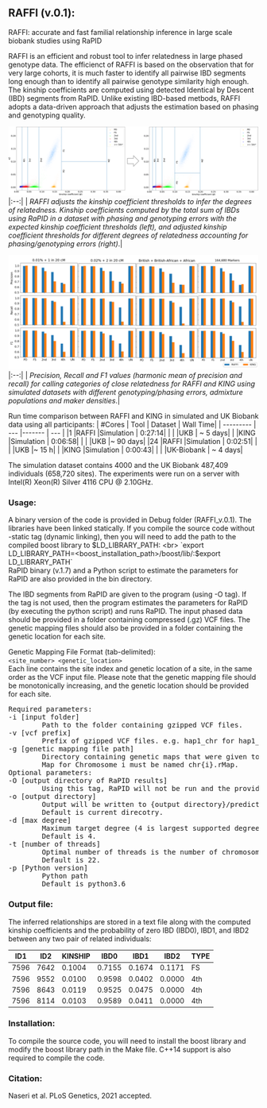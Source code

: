 
## RAFFI (v.0.1):

RAFFI: accurate and fast familial relationship inference in large scale biobank studies using RaPID

RAFFI is an efficient and robust tool to infer relatedness in large phased genotype data. The efficienct of RAFFI is based on the observation that for very large cohorts, it is much faster to identify all pairwise IBD segments long enough than to identify all pairwise genotype similarity high enough. The kinship coefficients are computed using detected Identical by Descent (IBD) segments from RaPID. Unlike existing IBD-based metbods, RAFFI adopts a data-driven approach that adjusts the estimation based on phasing and genotyping quality. 

![kinship thresholds](https://github.com/ZhiGroup/RAFFI/blob/master/kinship_threshold.png)
|:--:| 
| *RAFFI adjusts the kinship coefficient thresholds to infer the degrees of relatedness. Kinship coefficients computed by the total sum of IBDs using RaPID in a dataset with phasing and genotyping errors with the expected kinship coefficient thresholds (left), and adjusted kinship coefficient thresholds for different degrees of relatedness accounting for phasing/genotyping errors (right)*.|

![simulation_results](https://github.com/ZhiGroup/RAFFI/blob/master/king_raffi_simulation_res-1.png)
|:--:| 
| *Precision, Recall and F1 values (harmonic mean of precision and recall) for calling categories of close relatedness for RAFFI and KING using simulated datasets with different genotyping/phasing errors, admixture populations and maker densities*.|


Run time comparison between RAFFI and KING in simulated and UK Biobank data using all participants:
| #Cores	| Tool	| Dataset	| Wall Time|
| --------- | --- |------- | --- |
|1	|RAFFI	|Simulation | 0:27:14|
|	|	|UKB	| ~ 5 days|
|	|KING	|Simulation |	0:06:58|
|	|	|UKB	|~ 90 days|
|24	|RAFFI	|Simulation |	0:02:51|
|	|	|UKB	|~ 15 h|
|	|KING	|Simulation |	0:00:43|
|	|	|UK-Biobank |	~ 4 days|

The simulation dataset contains 4000 and the UK Biobank 487,409 individuals (658,720 sites). The experiments were run on a server with Intel(R) Xeon(R) Silver 4116 CPU @ 2.10GHz.


### Usage:
A binary version of the code is provided in Debug folder (RAFFI_v.0.1). The libraries have been linked statically. If you compile the source code without -static tag (dynamic linking), then you will need to add the path to the compiled boost library to $LD_LIBRARY_PATH:
<br>
`export LD_LIBRARY_PATH=<boost_installation_path>/boost/lib/:$export LD_LIBRARY_PATH`
<br>
RaPID binary (v.1.7) and a Python script to estimate the parameters for RaPID are also provided in the bin directory.

The IBD segments from RaPID are given to the program (using -O tag). If the tag is not used, then the program estimates the parameters for RaPID (by executing the python script) and runs RaPID. The input phased data should be provided in a folder containing compressed (.gz) VCF files. The genetic mapping files should also be provided in a folder containing the genetic location for each site.

Genetic Mapping File Format (tab-delimited):
<br>
`<site_number> <genetic_location>`
<br>
Each line contains the site index and genetic location of a site, in the same order as the VCF input file. Please note that the genetic mapping file should be monotonically increasing, and the genetic location should be provided for each site.


<pre>
Required parameters:
-i [input folder]
        Path to the folder containing gzipped VCF files.
-v [vcf prefix]
        Prefix of gzipped VCF files. e.g. hap1_chr for hap1_chr1.vcf.gz
-g [genetic mapping file path]
        Directory containing genetic maps that were given to RaPID as inputs.
        Map for Chromosome i must be named chr{i}.rMap.
Optional parameters:
-O [output directory of RaPID results]
        Using this tag, RaPID will not be run and the provided outputs will be used directly for relatedness inference.
-o [output directory]
        Output will be written to {output directory}/predictions.txt.
        Default is current direcotry.
-d [max degree]
        Maximum target degree (4 is largest supported degree).
        Default is 4.
-t [number of threads]
        Optimal number of threads is the number of chromosomes.
        Default is 22.
-p [Python version]
        Python path
        Default is python3.6
</pre>

### Output file:
The inferred relationships are stored in a text file along with the computed kinship coefficients and the probability of zero IBD (IBD0), IBD1, and IBD2 between any two pair of related individuals:

ID1   | ID2   |  KINSHIP |IBD0  |  IBD1 |   IBD2   | TYPE
----- | ------|--------|--------|--------|--------|----
7596  |  7642 | 0.1004 | 0.7155 | 0.1674 | 0.1171 | FS
7596  |  9552 | 0.0100 | 0.9598 | 0.0402 | 0.0000 | 4th
7596  |  8643 | 0.0119 | 0.9525 | 0.0475 | 0.0000 | 4th
7596  |  8114 | 0.0103 | 0.9589 | 0.0411 | 0.0000 | 4th


### Installation:
To compile the source code, you will need to install the boost library and modify the boost library path in the Make file. C++14 support is also required to compile the code.

### Citation:
Naseri et al. PLoS Genetics, 2021 accepted.
